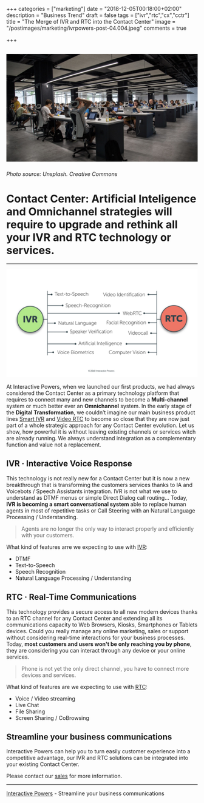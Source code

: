 +++
categories = ["marketing"]
date = "2018-12-05T00:18:00+02:00"
description = "Business Trend"
draft = false
tags = ["ivr","rtc","cx","cctr"]
title = "The Merge of IVR and RTC into the Contact Center"
image = "/postimages/marketing/ivrpowers-post-04.004.jpeg"
comments = true

+++

![Contact Center with RTC and IVR](/postimages/marketing/ivrpowers-post-04.004.jpeg)
-------
###### Photo source: Unsplash. Creative Commons

# Contact Center: Artificial Inteligence and Omnichannel strategies will require to upgrade and rethink all your IVR and RTC technology or services.
---

![RTC IVR](/postimages/marketing/ivrpowers-post-04.006.jpeg)

At Interactive Powers, when we launched our first products, we had always considered the Contact Center as a primary technology platform that requires to connect many and new channels to become a **Multi-channel** system  or much better ever an **Omnichannel** system. In the early stage of the **Digital Transformation**, we couldn’t imagine our main business product lines [Smart IVR](https://www.ivrpowers.com/voicexml/) and [Video RTC](https://www.ivrpowers.com/videortc/) to become so close that they are now just part of a whole strategic approach for any Contact Center evolution. Let us show, how powerful it is without leaving existing channels or services witch are already running. We always understand integration as a complementary function and value not a replacement.

## IVR · Interactive Voice Response

This technology is not really new for a Contact Center but it is now a new breakthrough that is transforming the customers services thanks to IA and Voicebots / Speech Assistants integration. IVR is not what we use to understand as DTMF menus or simple Direct Dialog call routing… Today, **IVR is becoming a smart conversational system** able to replace human agents in most of repetitive tasks or Call Steering with an Natural Language Processing / Understanding.

> Agents are no longer the only way to interact properly and efficiently with your customers.

What kind of features arre we expecting to use with [IVR](https://blog.ivrpowers.com/post/technologies/what-is-ivr/):

* DTMF
* Text-to-Speech
* Speech Recognition
* Natural Language Processing / Understanding

## RTC · Real-Time Communications

This technology provides a secure access to all new modern devices thanks to an RTC channel for any Contact Center and extending all its communications capacity to Web Browsers, Kiosks, Smartphones or Tablets devices. Could you really manage any online marketing,  sales or support without considering real-time interactions for your business processes. Today, **most customers and users won't be only reaching you by phone**, they are considering you can interact through any device or your online services.

> Phone is not yet the only direct channel, you have to connect more devices and services.

What kind of features are we expecting to use with [RTC](https://blog.ivrpowers.com/post/technologies/what-is-rtc/):

* Voice / Video streaming
* Live Chat
* File Sharing
* Screen Sharing / CoBrowsing

## Streamline your business communications

Interactive Powers can help you to turn easily customer experience into a competitive advantage, our IVR and RTC solutions can be integrated into your existing Contact Center.

Please contact our [sales](https://www.ivrpowers.com/support-services/) for more information.

---
[Interactive Powers](https://www.ivrpowers.com/) - Streamline your business communications
